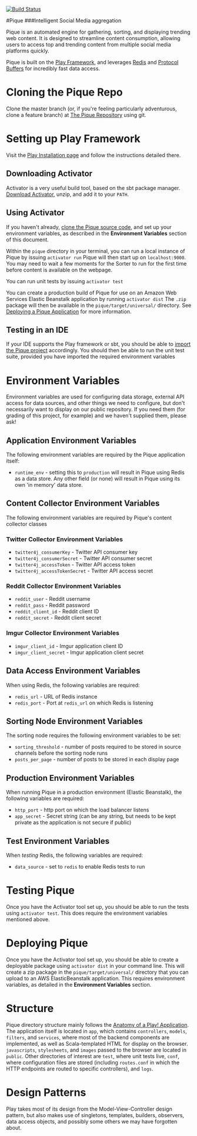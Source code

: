 [![Build Status](https://travis-ci.org/pique-media/pique.svg?branch=master)](https://travis-ci.org/pique-media/pique)

#Pique
###Intelligent Social Media aggregation

Pique is an automated engine for gathering, sorting, and displaying trending web content.
It is designed to streamline content consumption, allowing users to access top and trending content from multiple social media platforms quickly.

Pique is built on the [Play Framework](https://www.playframework.com/), and leverages [Redis](redis.io) and [Protocol Buffers](https://developers.google.com/protocol-buffers/) for incredibly fast data access.

# Cloning the Pique Repo

Clone the master branch (or, if you're feeling particularly adventurous, clone a feature branch) at [The Pique Repository](https://github.com/pique-media/pique)
using git.

# Setting up Play Framework

Visit the [Play Installation page](https://www.playframework.com/documentation/2.5.x/Installing) and follow the 
instructions detailed there. 

## Downloading Activator

Activator is a very useful build tool, based on the sbt package manager. [Download Activator](https://downloads.typesafe.com/typesafe-activator/1.3.12/typesafe-activator-1.3.12.zip), unzip, and add it 
to your `PATH`.
 
## Using Activator

If you haven't already, [clone the Pique source code](https://github.com/edolinsky/pique), and set up your environment 
variables, as described in the **Environment Variables** section of this document.

Within the `pique` directory in your terminal, you can run a local instance of Pique by issuing
```activator run```
Pique will then start up on `localhost:9000`. You may need to wait a few moments for the Sorter to run for the first 
time before content is available on the webpage.

You can run unit tests by issuing
```activator test```

You can create a production build of Pique for use on an Amazon Web Services Elastic Beanstalk application by running
```activator dist```
The `.zip` package will then be available in the `pique/target/universal/` directory. See [Deploying a Pique Application](https://www.playframework.com/documentation/2.5.x/Deploying) 
for more information.

## Testing in an IDE

If your IDE supports the Play framework or sbt, you should be able to [import the Pique project](https://www.playframework.com/documentation/2.5.x/IDE#Setup-sbteclipse) accordingly. You should 
then be able to run the unit test suite, provided you have imported the required environment variables

# Environment Variables

Environment variables are used for configuring data storage, external API access for data sources, and other things we
need to configure, but don't necessarily want to display on our public repository. If you need them (for grading of this
project, for example) and we haven't supplied them, please ask!

## Application Environment Variables

The following environment variables are required by the Pique application itself:

* `runtime_env` - setting this to `production` will result in Pique using Redis as a data store. Any other field (or
none) will result in Pique using its own 'in memory' data store.

## Content Collector Environment Variables

The following environment variables are required by Pique's content collector classes

### Twitter Collector Environment Variables

* `twitter4j_consumerKey` - Twitter API consumer key
* `twitter4j_consumerSecret` - Twitter API consumer secret
* `twitter4j_accessToken` - Twitter API access token
* `twitter4j_accessTokenSecret` - Twitter API access secret

### Reddit Collector Environment Variables

* `reddit_user` - Reddit username
* `reddit_pass` - Reddit password
* `reddit_client_id` - Reddit client ID
* `reddit_secret` - Reddit client secret

### Imgur Collector Environment Variables

* `imgur_client_id` - Imgur application client ID
* `imgur_client_secret` - Imgur application client secret

## Data Access Environment Variables

When using Redis, the following variables are required:

* `redis_url` - URL of Redis instance
* `redis_port` - Port at `redis_url` on which Redis is listening

## Sorting Node Environment Variables

The sorting node requires the following environment variables to be set:

* `sorting_threshold` - number of posts required to be stored in source channels before the sorting node runs
* `posts_per_page` - number of posts to be stored in each display page

## Production Environment Variables

When running Pique in a production environment (Elastic Beanstalk), the following variables are required:

* `http_port` - http port on which the load balancer listens
* `app_secret` - Secret string (can be any string, but needs to be kept private as the application is not secure if public)

## Test Environment Variables

When _testing_ Redis, the following variables are required:

* `data_source` - set to `redis` to enable Redis tests to run

# Testing Pique

Once you have the Activator tool set up, you should be able to run the tests using `activator test`. This does
require the environment variables mentioned above.

# Deploying Pique

Once you have the Activator tool set up, you should be able to create a deployable package using `activator dist` in 
your command line. This will create a zip package in the `pique/target/universal/` directory that you can upload to an
AWS ElasticBeanstalk application. This requires environment variables, as detailed in the **Environment Variables** 
section.

# Structure

Pique directory structure mainly follows the [Anatomy of a Play! Application](https://www.playframework.com/documentation/2.5.x/Anatomy). 
The application itself is located in `app`, which contains `controllers`, `models`, `filters`, and `services`, where most 
of the backend components are implemented, as well as Scala-templated HTML for display on the browser. 
`javascripts`, `stylesheets`, and `images` passed to the browser are located in `public`. Other directories of interest
are `test`, where unit tests live, `conf`, where configuration files are stored (including `routes.conf` in which the 
HTTP endpoints are routed to specific controllers), and `logs`.
 
# Design Patterns

Play takes most of its design from the Model-View-Controller design pattern, but also makes use of singletons, templates,
builders, observers, data access objects, and possibly some others we may have forgotten about.

